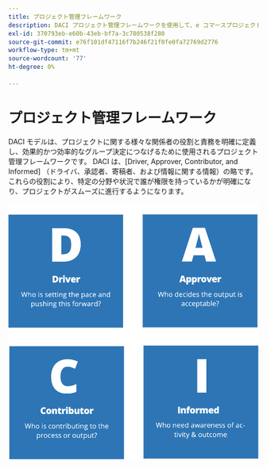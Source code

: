 ```yaml
---
title: プロジェクト管理フレームワーク
description: DACI プロジェクト管理フレームワークを使用して、e コマースプロジェクトを管理します。
exl-id: 370793eb-e60b-43eb-bf7a-3c780538f280
source-git-commit: e76f101df47116f7b246f21f0fe0fa72769d2776
workflow-type: tm+mt
source-wordcount: '77'
ht-degree: 0%

---
```


# プロジェクト管理フレームワーク

DACI モデルは、プロジェクトに関する様々な関係者の役割と責務を明確に定義し、効果的かつ効率的なグループ決定につなげるために使用されるプロジェクト管理フレームワークです。 DACI は、[Driver, Approver, Contributor, and Informed] （ドライバ、承認者、寄稿者、および情報に関する情報）の略です。 これらの役割により、特定の分野や状況で誰が権限を持っているかが明確になり、プロジェクトがスムーズに進行するようになります。

![DACI プロジェクト管理図](../../assets/playbooks/daci-model.png)
